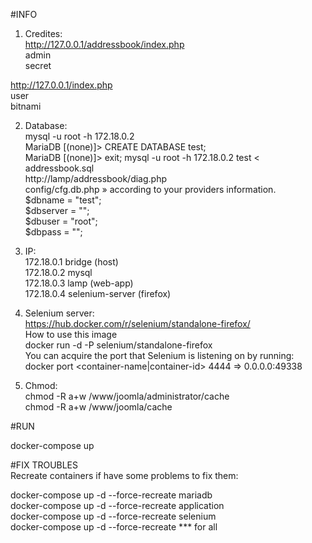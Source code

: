 #INFO<br />

1) Credites:<br />
http://127.0.0.1/addressbook/index.php<br />
admin<br />
secret<br />

http://127.0.0.1/index.php<br />
user<br />
bitnami<br />

2) Database:<br />
mysql -u root -h 172.18.0.2<br />
MariaDB [(none)]> CREATE DATABASE test;<br />
MariaDB [(none)]> exit;
mysql -u root -h 172.18.0.2 test < addressbook.sql<br />
http://lamp/addressbook/diag.php<br />
config/cfg.db.php » according to your providers information.<br />
 $dbname = "test"; <br />
 $dbserver = ""; <br />
 $dbuser = "root"; <br />
 $dbpass = "";<br />
 
3) IP:<br />
172.18.0.1 bridge (host)<br />
172.18.0.2 mysql<br />
172.18.0.3 lamp (web-app)<br />
172.18.0.4 selenium-server (firefox)<br />

4) Selenium server:<br />
https://hub.docker.com/r/selenium/standalone-firefox/<br />
How to use this image<br />
docker run -d -P selenium/standalone-firefox<br />
You can acquire the port that Selenium is listening on by running:<br />
docker port <container-name|container-id> 4444 => 0.0.0.0:49338<br />

5) Chmod:<br />
chmod -R a+w /www/joomla/administrator/cache<br />
chmod -R a+w /www/joomla/cache<br />

#RUN<br />

docker-compose up<br />


#FIX TROUBLES<br />
Recreate containers if have some problems to fix them:<br />

docker-compose up -d --force-recreate mariadb<br />
docker-compose up -d --force-recreate application<br />
docker-compose up -d --force-recreate selenium<br />
docker-compose up -d --force-recreate *** for  all<br />